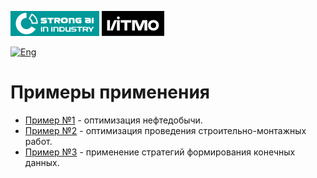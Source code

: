 [![SAI](https://github.com/ITMO-NSS-team/open-source-ops/blob/master/badges/SAI_badge_flat.svg)](https://sai.itmo.ru/)
[![ITMO](https://github.com/ITMO-NSS-team/open-source-ops/blob/master/badges/ITMO_badge_flat_rus.svg)](https://en.itmo.ru/en/)

[![Eng](https://img.shields.io/badge/lang-en-red.svg)](/examples/README_en.md)

# Примеры применения #

* [Пример №1](Example1.md) - оптимизация нефтедобычи.
* [Пример №2](Example2.md) - оптимизация проведения строительно-монтажных работ.
* [Пример №3](Example3.md) - применение стратегий формирования конечных данных.

